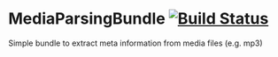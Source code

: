 # MediaParsingBundle [![Build Status](https://travis-ci.org/Stinger-Soft/MediaParsingBundle.svg?branch=master)](https://travis-ci.org/Stinger-Soft/MediaParsingBundle)
Simple bundle to extract meta information from media files (e.g. mp3)
